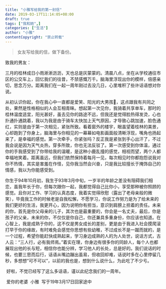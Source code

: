 ```yaml
---
title: "小雅写给我的第一封信"
date: 2019-03-17T11:14:05+08:00
draft: true
tags: ["我和她",]
categories: ["生活"]
author: "小雅"
contentCopyright: "禁止转载"
---
```


> 女友写给我的信，做下备份。

致我的男友：

​        三月的桂林成日小雨淅淅沥沥，天也总是灰蒙蒙的。清晨八点，坐在从学校通往市区的公交车上，回忆我们的往昔，不禁感慨万千。脑海里浮现出你的模样，倍感亲切，思念万分。距离我们在一起一周年刚过去没几日，心里堆积了些许话语想对你说。

​        从初认识你起，你在我心中一直都是爱笑、阳光的大男孩👦，这点跟我有共同之处，果然是性格相似的人会互相青睐。想起第一次见你，我骑着共享单车，那时的桂林温度适宜，阳光甚好，虽去见你的路途不远，但我还是觉得脸热得发烫，心也扑通扑通跳着，我以为我是由于骑车太快加上天气原因，才导致心跳加速，脸色通红，实则是由于第一次相见，紧张所致。看着窗外的楼宇，眼虽望着桂林的美景，心却跑到了你身上，脑海里与你相见的一幕幕如电影画面般清晰浮现，嘴角也扬起来了，是幸福的感觉。第一次牵手，你紧张吗？反正我是紧张到手心出汗了，不过我会说是因为天气炎热，穿多所致，你也无法反驳了。第一次感受到你体温，通过你的手我感受到了你带给我的温暖，是这种小鹿乱撞的感觉，相视而望，两个人都幸福地笑着。距离虽远，但我们依然保持着每月一见，每次相见时你都抱怨说我对你不热情，其实是害羞在作怪，见你我当然会兴奋，只是我比较擅长于掩饰自己的情感，我以为你能感受到。

​        你生于94年10月初，我生于93年3月中旬，一岁半的年龄之差没有阻碍我们相恋，虽我年长于你，但每次跟你一起，我都觉得自己比你小，享受那种被你照顾的感觉。且你对工作、学习的认真态度，我着实觉得欣慰（露出了老母亲般的微笑），毕竟我工作的时候老是自我松懈，不愿学习，你说工作努力是为了给未来的我们更好的生活，我更开心，因为说明你有担当，意识到肩膀上担着的责任。未来的你，首先是你父母亲的儿子，其次也是最重要的，你会是一名丈夫，最后，你是孩子的父亲，未来的你，不仅仅是你自己，你还兼具多重身份，你应该也知道。在心智上，我是成熟于你的，这不仅是男女成长的差别，更是由于我进入社会摸爬滚打早于你的缘故，有时难免会感觉你思想有些幼稚，不过成长不是一蹴而就的，是一个过程，希望你能赶快成熟起来，学习身边成熟的人的为人处世，说话方式，古人云：“三人行，必有我师焉。”着实在理，你身边有很多你的同龄人，每个人也都展现出他的长与短，相信你也能分辨，学习他人的长处，总是好的。我们说话的时候，也要三思而后行，话语从嘴边蹦出虽易，但收回却难，话说时多在心里停留几秒，多想想“可不可以”，以前的我也是，想到什么说什么，为此吃了不少亏。

​         好啦，不觉已经写了这么多话语，谨以此纪念我们的一周年。



​                                                                                                                   爱你的老婆
​                                                                                                                      小雅
​                                                                                         写于19年3月17日回家途中